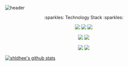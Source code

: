 ![header](https://capsule-render.vercel.app/api?type=rect&color=gradient&height=200&section=header&text=Frontend%20Developer&fontSize=40)

<p align='center'>:sparkles: Technology Stack :sparkles:</p>
<p align='center'>
  <img src="https://img.shields.io/badge/-javascript-red" />  <img src="https://img.shields.io/badge/-vuejs-success" />  <img src="https://img.shields.io/badge/-nuxtjs-yellowgreen" />
</p>
<p align='center'>
  <img src="https://img.shields.io/badge/-html-blue" />  <img src="https://img.shields.io/badge/-css-orange" />
  </p>

<p align='center'>
  <img src="https://img.shields.io/badge/-aws-blueviolet" />  <img src="https://img.shields.io/badge/-git-important" />
  </p>


[![shldhee's github stats](https://github-readme-stats.vercel.app/api?username=shldhee)](https://github.com/shldhee/github-readme-stats)

